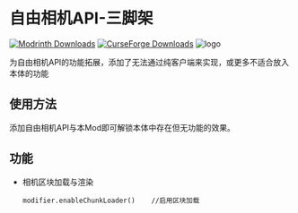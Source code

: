 # 自由相机API-三脚架

[![Modrinth Downloads](https://img.shields.io/modrinth/dt/VJlnh7eV?logo=modrinth)](https://modrinth.com/mod/free-camera-api-tripod)
[![CurseForge Downloads](https://img.shields.io/curseforge/dt/1294066?logo=curseforge)](https://www.curseforge.com/minecraft/mc-mods/free-camera-api-tripod)
![logo](https://cdn.modrinth.com/data/VJlnh7eV/images/a5117c11b0ce4697b1e2a314ee40951f277ecc99.png)

为自由相机API的功能拓展，添加了无法通过纯客户端来实现，或更多不适合放入本体的功能
## 使用方法
添加自由相机API与本Mod即可解锁本体中存在但无功能的效果。
## 功能
* 相机区块加载与渲染
    ```
    modifier.enableChunkLoader()    //启用区块加载
    ```
    